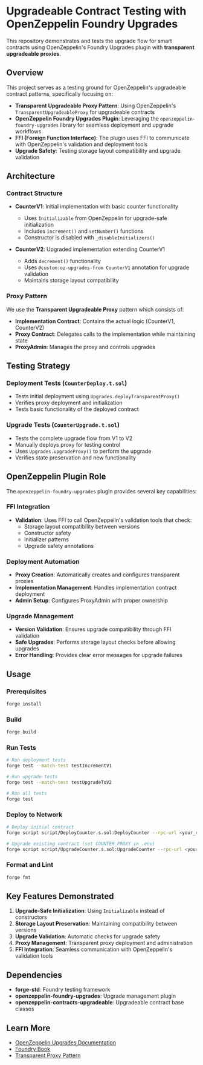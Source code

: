 # Upgradeable Contract Testing with OpenZeppelin Foundry Upgrades

This repository demonstrates and tests the upgrade flow for smart contracts using OpenZeppelin's Foundry Upgrades plugin with **transparent upgradeable proxies**.

## Overview

This project serves as a testing ground for OpenZeppelin's upgradeable contract patterns, specifically focusing on:

- **Transparent Upgradeable Proxy Pattern**: Using OpenZeppelin's `TransparentUpgradeableProxy` for upgradeable contracts
- **OpenZeppelin Foundry Upgrades Plugin**: Leveraging the `openzeppelin-foundry-upgrades` library for seamless deployment and upgrade workflows
- **FFI (Foreign Function Interface)**: The plugin uses FFI to communicate with OpenZeppelin's validation and deployment tools
- **Upgrade Safety**: Testing storage layout compatibility and upgrade validation

## Architecture

### Contract Structure

- **CounterV1**: Initial implementation with basic counter functionality

  - Uses `Initializable` from OpenZeppelin for upgrade-safe initialization
  - Includes `increment()` and `setNumber()` functions
  - Constructor is disabled with `_disableInitializers()`

- **CounterV2**: Upgraded implementation extending CounterV1
  - Adds `decrement()` functionality
  - Uses `@custom:oz-upgrades-from CounterV1` annotation for upgrade validation
  - Maintains storage layout compatibility

### Proxy Pattern

We use the **Transparent Upgradeable Proxy** pattern which consists of:

- **Implementation Contract**: Contains the actual logic (CounterV1, CounterV2)
- **Proxy Contract**: Delegates calls to the implementation while maintaining state
- **ProxyAdmin**: Manages the proxy and controls upgrades

## Testing Strategy

### Deployment Tests (`CounterDeploy.t.sol`)

- Tests initial deployment using `Upgrades.deployTransparentProxy()`
- Verifies proxy deployment and initialization
- Tests basic functionality of the deployed contract

### Upgrade Tests (`CounterUpgrade.t.sol`)

- Tests the complete upgrade flow from V1 to V2
- Manually deploys proxy for testing control
- Uses `Upgrades.upgradeProxy()` to perform the upgrade
- Verifies state preservation and new functionality

## OpenZeppelin Plugin Role

The `openzeppelin-foundry-upgrades` plugin provides several key capabilities:

### FFI Integration

- **Validation**: Uses FFI to call OpenZeppelin's validation tools that check:
  - Storage layout compatibility between versions
  - Constructor safety
  - Initializer patterns
  - Upgrade safety annotations

### Deployment Automation

- **Proxy Creation**: Automatically creates and configures transparent proxies
- **Implementation Management**: Handles implementation contract deployment
- **Admin Setup**: Configures ProxyAdmin with proper ownership

### Upgrade Management

- **Version Validation**: Ensures upgrade compatibility through FFI validation
- **Safe Upgrades**: Performs storage layout checks before allowing upgrades
- **Error Handling**: Provides clear error messages for upgrade failures

## Usage

### Prerequisites

```bash
forge install
```

### Build

```bash
forge build
```

### Run Tests

```bash
# Run deployment tests
forge test --match-test testIncrementV1

# Run upgrade tests
forge test --match-test testUpgradeToV2

# Run all tests
forge test
```

### Deploy to Network

```bash
# Deploy initial contract
forge script script/DeployCounter.s.sol:DeployCounter --rpc-url <your_rpc_url> --private-key <your_private_key>

# Upgrade existing contract (set COUNTER_PROXY in .env)
forge script script/UpgradeCounter.s.sol:UpgradeCounter --rpc-url <your_rpc_url> --private-key <your_private_key>
```

### Format and Lint

```bash
forge fmt
```

## Key Features Demonstrated

1. **Upgrade-Safe Initialization**: Using `Initializable` instead of constructors
2. **Storage Layout Preservation**: Maintaining compatibility between versions
3. **Upgrade Validation**: Automatic checks for upgrade safety
4. **Proxy Management**: Transparent proxy deployment and administration
5. **FFI Integration**: Seamless communication with OpenZeppelin's validation tools

## Dependencies

- **forge-std**: Foundry testing framework
- **openzeppelin-foundry-upgrades**: Upgrade management plugin
- **openzeppelin-contracts-upgradeable**: Upgradeable contract base classes

## Learn More

- [OpenZeppelin Upgrades Documentation](https://docs.openzeppelin.com/upgrades-plugins/1.x/)
- [Foundry Book](https://book.getfoundry.sh/)
- [Transparent Proxy Pattern](https://docs.openzeppelin.com/contracts/4.x/api/proxy#TransparentUpgradeableProxy)
